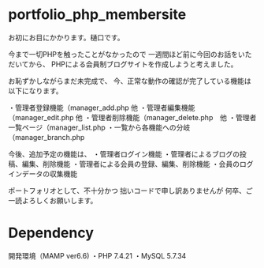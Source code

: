 # portfolio_php_membersite
お初にお目にかかります。樋口です。

今まで一切PHPを触ったことがなかったので
一週間ほど前に今回のお話をいただいてから、
PHPによる会員制ブログサイトを作成しようと考えました。

お恥ずかしながらまだ未完成で、
今、正常な動作の確認が完了している機能は以下になります。

・管理者登録機能（manager_add.php 他
・管理者編集機能（manager_edit.php 他
・管理者削除機能（manager_delete.php　他
・管理者一覧ページ（manager_list.php
・一覧から各機能への分岐（manager_branch.php

今後、追加予定の機能は、
・管理者ログイン機能
・管理者によるブログの投稿、編集、削除機能
・管理者による会員の登録、編集、削除機能
・会員のログインデータの収集機能

ポートフォリオとして、不十分かつ
拙いコードで申し訳ありませんが
何卒、ご一読よろしくお願いします。



# Dependency
開発環境（MAMP ver6.6)
・PHP 7.4.21
・MySQL 5.7.34
